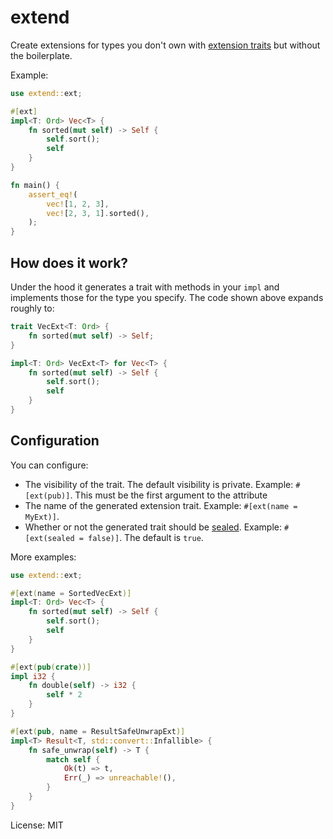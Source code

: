 # extend

Create extensions for types you don't own with [extension traits] but without the boilerplate.

Example:

```rust
use extend::ext;

#[ext]
impl<T: Ord> Vec<T> {
    fn sorted(mut self) -> Self {
        self.sort();
        self
    }
}

fn main() {
    assert_eq!(
        vec![1, 2, 3],
        vec![2, 3, 1].sorted(),
    );
}
```

## How does it work?

Under the hood it generates a trait with methods in your `impl` and implements those for the
type you specify. The code shown above expands roughly to:

```rust
trait VecExt<T: Ord> {
    fn sorted(mut self) -> Self;
}

impl<T: Ord> VecExt<T> for Vec<T> {
    fn sorted(mut self) -> Self {
        self.sort();
        self
    }
}
```

## Configuration

You can configure:

- The visibility of the trait. The default visibility is private. Example: `#[ext(pub)]`. This
must be the first argument to the attribute
- The name of the generated extension trait. Example: `#[ext(name = MyExt)]`.
- Whether or not the generated trait should be [sealed]. Example: `#[ext(sealed = false)]`. The
default is `true`.

[sealed]: https://rust-lang.github.io/api-guidelines/future-proofing.html#sealed-traits-protect-against-downstream-implementations-c-sealed

More examples:

```rust
use extend::ext;

#[ext(name = SortedVecExt)]
impl<T: Ord> Vec<T> {
    fn sorted(mut self) -> Self {
        self.sort();
        self
    }
}

#[ext(pub(crate))]
impl i32 {
    fn double(self) -> i32 {
        self * 2
    }
}

#[ext(pub, name = ResultSafeUnwrapExt)]
impl<T> Result<T, std::convert::Infallible> {
    fn safe_unwrap(self) -> T {
        match self {
            Ok(t) => t,
            Err(_) => unreachable!(),
        }
    }
}
```

[extension traits]: https://dev.to/matsimitsu/extending-existing-functionality-in-rust-with-traits-in-rust-3622

License: MIT
